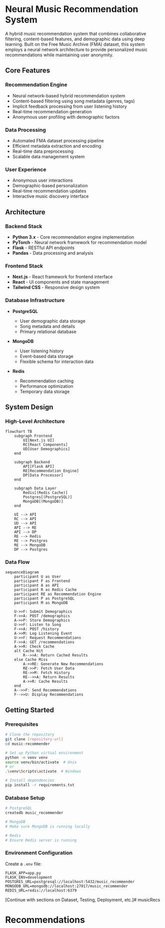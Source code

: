 # Neural Music Recommendation System

A hybrid music recommendation system that combines collaborative filtering, content-based features, and demographic data using deep learning. Built on the Free Music Archive (FMA) dataset, this system employs a neural network architecture to provide personalized music recommendations while maintaining user anonymity.

## Core Features

### Recommendation Engine
- Neural network-based hybrid recommendation system
- Content-based filtering using song metadata (genres, tags)
- Implicit feedback processing from user listening history
- Real-time recommendation generation
- Anonymous user profiling with demographic factors

### Data Processing
- Automated FMA dataset processing pipeline
- Efficient metadata extraction and encoding
- Real-time data preprocessing
- Scalable data management system

### User Experience
- Anonymous user interactions
- Demographic-based personalization
- Real-time recommendation updates
- Interactive music discovery interface

## Architecture

### Backend Stack
- **Python 3.x** - Core recommendation engine implementation
- **PyTorch** - Neural network framework for recommendation model
- **Flask** - RESTful API endpoints
- **Pandas** - Data processing and analysis

### Frontend Stack
- **Next.js** - React framework for frontend interface
- **React** - UI components and state management
- **Tailwind CSS** - Responsive design system

### Database Infrastructure
- **PostgreSQL**
  - User demographic data storage
  - Song metadata and details
  - Primary relational database
  
- **MongoDB**
  - User listening history
  - Event-based data storage
  - Flexible schema for interaction data
  
- **Redis**
  - Recommendation caching
  - Performance optimization
  - Temporary data storage

## System Design

### High-Level Architecture
```mermaid
flowchart TB
    subgraph Frontend
        UI[Next.js UI]
        RC[React Components]
        UD[User Demographics]
    end
    
    subgraph Backend
        API[Flask API]
        RE[Recommendation Engine]
        DP[Data Processor]
    end
    
    subgraph Data Layer
        Redis[(Redis Cache)]
        Postgres[(PostgreSQL)]
        MongoDB[(MongoDB)]
    end
    
    UI --> API
    RC --> API
    UD --> API
    API --> RE
    API --> DP
    RE --> Redis
    RE --> Postgres
    RE --> MongoDB
    DP --> Postgres
```

### Data Flow
```mermaid
sequenceDiagram
    participant U as User
    participant F as Frontend
    participant A as API
    participant R as Redis Cache
    participant RE as Recommendation Engine
    participant P as PostgreSQL
    participant M as MongoDB

    U->>F: Submit Demographics
    F->>A: POST /demographics
    A->>P: Store Demographics
    U->>F: Listen to Song
    F->>A: POST /history
    A->>M: Log Listening Event
    U->>F: Request Recommendations
    F->>A: GET /recommendations
    A->>R: Check Cache
    alt Cache Hit
        R-->>A: Return Cached Results
    else Cache Miss
        A->>RE: Generate New Recommendations
        RE->>P: Fetch User Data
        RE->>M: Fetch History
        RE-->>A: Return Results
        A->>R: Cache Results
    end
    A-->>F: Send Recommendations
    F-->>U: Display Recommendations
```

## Getting Started

### Prerequisites
```bash
# Clone the repository
git clone [repository-url]
cd music-recommender

# Set up Python virtual environment
python -m venv venv
source venv/bin/activate  # Unix
# or
.\venv\Scripts\activate  # Windows

# Install dependencies
pip install -r requirements.txt
```

### Database Setup
```bash
# PostgreSQL
createdb music_recommender

# MongoDB
# Make sure MongoDB is running locally

# Redis
# Ensure Redis server is running
```

### Environment Configuration
Create a `.env` file:
```env
FLASK_APP=app.py
FLASK_ENV=development
POSTGRES_URL=postgresql://localhost:5432/music_recommender
MONGODB_URL=mongodb://localhost:27017/music_recommender
REDIS_URL=redis://localhost:6379
```

[Continue with sections on Dataset, Testing, Deployment, etc.]# musicRecs
# Recommendations
